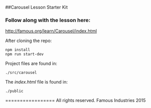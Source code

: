 ##Carousel Lesson Starter Kit

### Follow along with the lesson here:
http://famous.org/learn/Carousel/index.html

After cloning the repo:

    npm install
    npm run start-dev

Project files are found in:

    ./src/carousel

The _index.html_ file is found in:

    ./public

=================
All rights reserved. Famous Industries 2015
